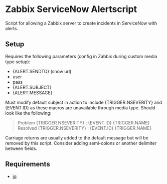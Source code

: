 # Zabbix ServiceNow Alertscript
Script for allowing a Zabbix server to create incidents in ServiceNow with alerts.

## Setup
Requires the following parameters (config in Zabbix during custom media type setup):
* {ALERT.SENDTO} (snow url)
* user
* pass
* {ALERT.SUBJECT}
* {ALERT.MESSAGE}

Must modify default subject in action to include {TRIGGER.NSEVERITY} and {EVENT.ID} as these macros are unavailable through media type. Should look like the following:
> Problem {TRIGGER.NSEVERITY} : {EVENT.ID} {TRIGGER.NAME}
> Resolved {TRIGGER.NSEVERITY} : {EVENT.ID} {TRIGGER.NAME}

Carriage returns are usually added to the default message but will be removed by this script. Consider adding semi-colons or another delimiter between fields.

## Requirements
* [jq](https://stedolan.github.io/jq/)
